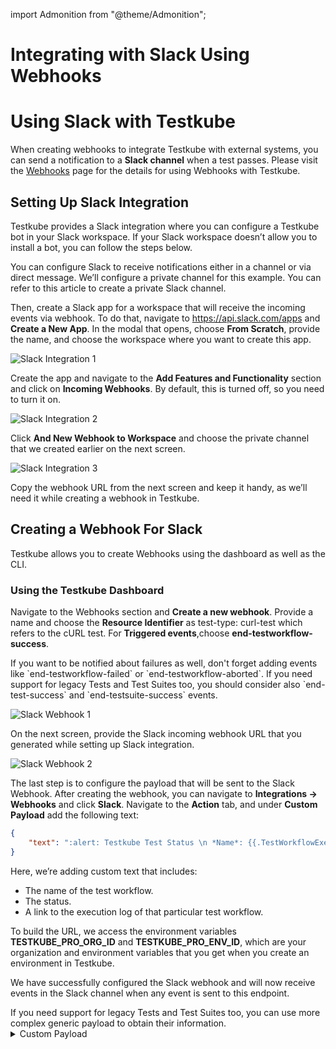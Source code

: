 import Admonition from "@theme/Admonition";

# Integrating with Slack Using Webhooks

# Using Slack with Testkube

When creating webhooks to integrate Testkube with external systems, you can send a notification to a **Slack channel** when a test passes. Please visit the [Webhooks](..//articles/webhooks.mdx) page for the details for using Webhooks with Testkube.

## Setting Up Slack Integration

Testkube provides a Slack integration where you can configure a Testkube bot in your Slack workspace. If your Slack workspace doesn’t allow you to install a bot, you can follow the steps below.

You can configure Slack to receive notifications either in a channel or via direct message. We’ll configure a private channel for this example. You can refer to this article to create a private Slack channel.

Then, create a Slack app for a workspace that will receive the incoming events via webhook. To do that, navigate to https://api.slack.com/apps and **Create a New App**. In the modal that opens, choose **From Scratch**, provide the name, and choose the workspace where you want to create this app.

![Slack Integration 1](../img/slack-integration-1.png)

Create the app and navigate to the **Add Features and Functionality** section and click on **Incoming Webhooks**. By default, this is turned off, so you need to turn it on.

![Slack Integration 2](../img/slack-integration-2.png)

Click **And New Webhook to Workspace** and choose the private channel that we created earlier on the next screen.

![Slack Integration 3](../img/slack-integration-3.png)

Copy the webhook URL from the next screen and keep it handy, as we’ll need it while creating a webhook in Testkube.


## Creating a Webhook For Slack

Testkube allows you to create Webhooks using the dashboard as well as the CLI. 

### Using the Testkube Dashboard

Navigate to the Webhooks section and **Create a new webhook**. Provide a name and choose the **Resource Identifier** as test-type: curl-test which refers to the cURL test. For **Triggered events**,choose **end-testworkflow-success**.

<Admonition type="tip" title="Failed Tests">
    If you want to be notified about failures as well, don't forget adding events like `end-testworkflow-failed` or `end-testworkflow-aborted`.
</Admonition>

<Admonition type="info" title="Legacy Tests and Test Suites">
    If you need support for legacy Tests and Test Suites too, you should consider also `end-test-success` and `end-testsuite-success` events.
</Admonition>

![Slack Webhook 1](../img/slack-webhook-1.png)

On the next screen, provide the Slack incoming webhook URL that you generated while setting up Slack integration.

![Slack Webhook 2](../img/slack-webhook-2.png)

The last step is to configure the payload that will be sent to the Slack Webhook. After creating the webhook, you can navigate to **Integrations -> Webhooks** and click **Slack**. Navigate to the **Action** tab, and under **Custom Payload** add the following text:

```json
{
	"text": ":alert: Testkube Test Status \n *Name*: {{.TestWorkflowExecution.Name}} \n *Status*: {{ .Type_ }} \n *Logs*: https://app.testkube.io/organization/{{ index .Envs "TESTKUBE_PRO_ORG_ID" }}/environment/{{ index .Envs "TESTKUBE_PRO_ENV_ID" }}/dashboard/test-workflows/{{ .TestWorkflowExecution.Workflow.Name }}/executions/{{ .TestWorkflowExecution.Id }}"
}
```

Here, we’re adding custom text that includes:

- The name of the test workflow.
- The status.
- A link to the execution log of that particular test workflow. 

To build the URL, we access the environment variables **TESTKUBE_PRO_ORG_ID** and **TESTKUBE_PRO_ENV_ID**, which are your organization and environment variables that you get when you create an environment in Testkube.

We have successfully configured the Slack webhook and will now receive events in the Slack channel when any event is sent to this endpoint.

<Admonition type="info" title="Legacy Tests and Test Suites">
    If you need support for legacy Tests and Test Suites too, you can use more complex generic payload to obtain their information.
    <details>
        <summary>Custom Payload</summary>

        ```
        {{ $dashboardUrl := print "https://app.testkube.io/organization/" (index .Envs "TESTKUBE_PRO_ORG_ID") "/environment/" (index .Envs "TESTKUBE_PRO_ENV_ID") "/dashboard" }}
        {{ $name := "" }}
        {{ $logsUrl := "" }}
        {{ if .TestWorkflowExecution }}
          {{ $name = .TestWorkflowExecution.Name }}
          {{ $logsUrl = print $dashboardUrl "/test-workflows/" .TestWorkflowExecution.Workflow.Name "/executions/" .TestWorkflowExecution.Id }}
        {{ end }}
        {{ if .TestExecution }}
          {{ $name = .TestExecution.Name }}
          {{ $logsUrl = print $dashboardUrl "/tests/" .TestExecution.TestName "/executions/" .TestExecution.Id }}
        {{ end }}
        {{ if .TestSuiteExecution }}
          {{ $name = .TestSuiteExecution.Name }}
          {{ $logsUrl = print $dashboardUrl "/test-suites/" .TestSuiteExecution.TestSuite.Name "/executions/" .TestSuiteExecution.Id }}
        {{ end }}
        {
            "text": ":alert: Testkube Test Status \n *Name*: {{$name}} \n *Status*: {{ .Type_ }} \n *Logs*: {{$logsUrl}}"
        }
        ```
    
    </details>
</Admonition>

## Using the CLI

We’ll create a webhook for the Slack integration using the Testkube CLI. Open a terminal and use the `testkube create webhook` command to create a webhook.

```sh
testkube create webhook --name slack-cli --events end-test-success --selector test-type=curl-test --header Content-Type=application/json --uri  https://hooks.slack.com/services/ABCDEFGHJKL/MNOPQRSTUVW
```

Below are the parameters used in the create webhook command:

- **name**: Name of the webhook.
- **events**: The event(s) that will trigger the webhook. We’ve provided ‘start-test’ and ‘end-test-success’ which means this will trigger every time a test starts and test finishes successfully.
- **selector**: The resource for which the webhook will be configured. In this case, it’s the curl-test that we’ve created.
- **header**: The header parameters for the request, **application/json** in this case.
- **URI**: Slack endpoint URL.

The webhook is created after executing the command.

```sh
$ testkube create webhook --name slack-cli --events end-test-success --selector test-type=curl-test --header Content-Type=application/json --uri  https://hooks.slack.com/services/ABCDEFGHJKL/MNOPQRSTUVW

Context: cloud (2.0.8)   Namespace: testkube   Org: Atulpriya Sharma-personal-org   Env: local-kind
---------------------------------------------------------------------------------------------------
Webhook created slack-cli 🥇

```


# Testing the Webhook

When the test passes, you’ll get a notification in the Slack channel with the message **Test succeeded**.

![Slack Webhook Success](../img/slack-webhook-success.png)

Watch the following video to see these steps in action:

<iframe width="560" height="315" src="https://www.youtube.com/embed/MSyZNGDsnLE" title="Configure Slack webhooks for Kubernetes Tests Notifications" frameborder="0" allow="accelerometer; autoplay; clipboard-write; encrypted-media; gyroscope; picture-in-picture; web-share" referrerpolicy="strict-origin-when-cross-origin" allowfullscreen></iframe>

